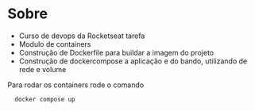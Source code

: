 # Sobre

- Curso de devops da Rocketseat tarefa
- Modulo de containers
- Construção de Dockerfile para buildar a imagem do projeto
- Construção de dockercompose a aplicação e do bando, utilizando de rede e volume

Para rodar os containers rode o comando
```
  docker compose up
```
